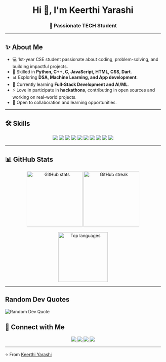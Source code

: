 <h1 align="center">Hi 👋, I'm Keerthi Yarashi</h1>
<h3 align="center">🚀 Passionate TECH Student </h3>

---

## ✨ About Me  

- 💻 1st-year CSE student passionate about coding, problem-solving, and building impactful projects.  
- 🚀 Skilled in **Python, C++, C, JavaScript, HTML, CSS, Dart**.  
- 📊 Exploring **DSA, Machine Learning, and App development**.  
- 🌱 Currently learning **Full-Stack Development and AI/ML**.  
- ⚡ Love in participate in **hackathons**, contributing in open sources and working on real-world projects. 
- 📌 Open to collaboration and learning opportunities.  

---

## 🛠️ Skills  

<p align="center">
  <img src="https://img.shields.io/badge/Python-3776AB?style=for-the-badge&logo=python&logoColor=white" />
  <img src="https://img.shields.io/badge/C++-00599C?style=for-the-badge&logo=cplusplus&logoColor=white" />
  <img src="https://img.shields.io/badge/C-00599C?style=for-the-badge&logo=c&logoColor=white" />
  <img src="https://img.shields.io/badge/HTML5-E34F26?style=for-the-badge&logo=html5&logoColor=white" />
  <img src="https://img.shields.io/badge/CSS3-1572B6?style=for-the-badge&logo=css3&logoColor=white" />
  <img src="https://img.shields.io/badge/JavaScript-F7DF1E?style=for-the-badge&logo=javascript&logoColor=black" />
  <img src="https://img.shields.io/badge/Dart-0175C2?style=for-the-badge&logo=dart&logoColor=white" />
  <img src="https://img.shields.io/badge/Notion-000000?style=for-the-badge&logo=notion&logoColor=white" />
  <img src="https://img.shields.io/badge/Vercel-000000?style=for-the-badge&logo=vercel&logoColor=white" />
  <img src="https://img.shields.io/badge/Numpy-013243?style=for-the-badge&logo=numpy&logoColor=white" />
</p>

---

## 📊 GitHub Stats  

<p align="center">
  <img src="https://github-readme-stats.vercel.app/api?username=KeerthiYarashi&show_icons=true&theme=radical" alt="GitHub stats" height="180px"/>
  <img src="https://github-readme-streak-stats.herokuapp.com/?user=KeerthiYarashi&theme=radical" alt="GitHub streak" height="180px"/>
</p>

<p align="center">
  <img src="https://github-readme-stats.vercel.app/api/top-langs/?username=KeerthiYarashi&layout=compact&theme=radical" alt="Top languages" height="160px"/>
</p>

---
## Random Dev Quotes

![Random Dev Quote](https://github-readme-quotes-bay.vercel.app/quote?theme=dark&animation=default&layout=compact&font=baloo&quoteCategory=programming)

## 🤝 Connect with Me  

<p align="center">
  <a href="https://keerthiyarashi.github.io/Keerthi-portfolio/">
    <img src="https://img.shields.io/badge/Portfolio-61dafb?style=for-the-badge&logo=vercel&logoColor=black" />
  </a>
  <a href="https://github.com/KeerthiYarashi">
    <img src="https://img.shields.io/badge/GitHub-181717?style=for-the-badge&logo=github&logoColor=white" />
  </a>
  <a href="https://www.linkedin.com/in/keerthi-yarashi-26ab2b335">
    <img src="https://img.shields.io/badge/LinkedIn-0A66C2?style=for-the-badge&logo=linkedin&logoColor=white" />
  </a>
  <a href="mailto:yarashikeerthi@gmail.com">
    <img src="https://img.shields.io/badge/Email-D14836?style=for-the-badge&logo=gmail&logoColor=white" />
  </a>
</p>

---
⭐️ From [Keerthi Yarashi](https://github.com/KeerthiYarashi)

